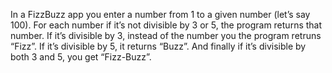 In a FizzBuzz app  you enter a number from  1 to a given number (let’s say 100). 
For each number if it’s not divisible by 3 or 5, the program returns that number. 
If it’s divisible by 3, instead of the number you the program retruns “Fizz”. If it’s divisible by 5, 
it returns “Buzz”. And finally if it’s divisible by both 3 and 5, you get “Fizz-Buzz”.
